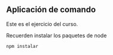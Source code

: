 ## Aplicación de comando

Este es el ejercicio del curso.

Recuerden instalar los paquetes de node

```
npm instalar
```